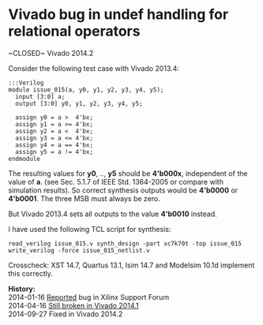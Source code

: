 
Vivado bug in undef handling for relational operators
=====================================================

~CLOSED~ Vivado 2014.2

Consider the following test case with Vivado 2013.4:

    :::Verilog
    module issue_015(a, y0, y1, y2, y3, y4, y5);
      input [3:0] a;
      output [3:0] y0, y1, y2, y3, y4, y5;
    
      assign y0 = a >  4'bx;
      assign y1 = a >= 4'bx;
      assign y2 = a <  4'bx;
      assign y3 = a <= 4'bx;
      assign y4 = a == 4'bx;
      assign y5 = a != 4'bx;
    endmodule

The resulting values for **y0**, .., **y5** should be **4'b000x**, independent
of the value of **a**. (see Sec. 5.1.7 of  IEEE Std. 1364-2005 or compare with
simulation results). So correct synthesis outputs would be **4'b0000** or
**4'b0001**. The three MSB must always be zero.

But Vivado 2013.4 sets all outputs to the value **4'b0010** instead.

I have used the following TCL script for synthesis:

    read_verilog issue_015.v synth_design -part xc7k70t -top issue_015
    write_verilog -force issue_015_netlist.v

Crosscheck: XST 14.7, Quartus 13.1, Isim 14.7 and Modelsim 10.1d implement this
correctly.

**History:**  
2014-01-16 [Reported](http://forums.xilinx.com/t5/Synthesis/Vivado-bug-in-undef-handling-for-relational-operators/td-p/403469) bug in Xilinx Support Forum  
2014-04-16 [Still broken in Vivado 2014.1](http://forums.xilinx.com/t5/Synthesis/Bugs-in-Vivado-2014-1/td-p/440750)  
2014-09-27 Fixed in Vivado 2014.2  

